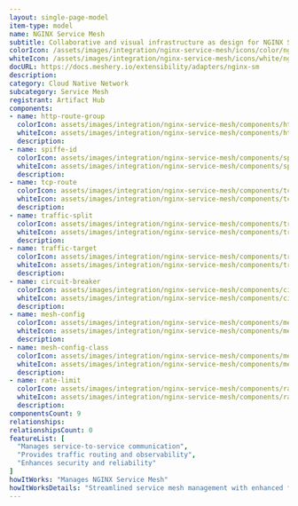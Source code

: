```yaml
---
layout: single-page-model
item-type: model
name: NGINX Service Mesh
subtitle: Collaborative and visual infrastructure as design for NGINX Service Mesh
colorIcon: /assets/images/integration/nginx-service-mesh/icons/color/nginx-service-mesh-color.svg
whiteIcon: /assets/images/integration/nginx-service-mesh/icons/white/nginx-service-mesh-white.svg
docURL: https://docs.meshery.io/extensibility/adapters/nginx-sm
description: 
category: Cloud Native Network
subcategory: Service Mesh
registrant: Artifact Hub
components: 
- name: http-route-group
  colorIcon: assets/images/integration/nginx-service-mesh/components/http-route-group/icons/color/http-route-group-color.svg
  whiteIcon: assets/images/integration/nginx-service-mesh/components/http-route-group/icons/white/http-route-group-white.svg
  description: 
- name: spiffe-id
  colorIcon: assets/images/integration/nginx-service-mesh/components/spiffe-id/icons/color/spiffe-id-color.svg
  whiteIcon: assets/images/integration/nginx-service-mesh/components/spiffe-id/icons/white/spiffe-id-white.svg
  description: 
- name: tcp-route
  colorIcon: assets/images/integration/nginx-service-mesh/components/tcp-route/icons/color/tcp-route-color.svg
  whiteIcon: assets/images/integration/nginx-service-mesh/components/tcp-route/icons/white/tcp-route-white.svg
  description: 
- name: traffic-split
  colorIcon: assets/images/integration/nginx-service-mesh/components/traffic-split/icons/color/traffic-split-color.svg
  whiteIcon: assets/images/integration/nginx-service-mesh/components/traffic-split/icons/white/traffic-split-white.svg
  description: 
- name: traffic-target
  colorIcon: assets/images/integration/nginx-service-mesh/components/traffic-target/icons/color/traffic-target-color.svg
  whiteIcon: assets/images/integration/nginx-service-mesh/components/traffic-target/icons/white/traffic-target-white.svg
  description: 
- name: circuit-breaker
  colorIcon: assets/images/integration/nginx-service-mesh/components/circuit-breaker/icons/color/circuit-breaker-color.svg
  whiteIcon: assets/images/integration/nginx-service-mesh/components/circuit-breaker/icons/white/circuit-breaker-white.svg
  description: 
- name: mesh-config
  colorIcon: assets/images/integration/nginx-service-mesh/components/mesh-config/icons/color/mesh-config-color.svg
  whiteIcon: assets/images/integration/nginx-service-mesh/components/mesh-config/icons/white/mesh-config-white.svg
  description: 
- name: mesh-config-class
  colorIcon: assets/images/integration/nginx-service-mesh/components/mesh-config-class/icons/color/mesh-config-class-color.svg
  whiteIcon: assets/images/integration/nginx-service-mesh/components/mesh-config-class/icons/white/mesh-config-class-white.svg
  description: 
- name: rate-limit
  colorIcon: assets/images/integration/nginx-service-mesh/components/rate-limit/icons/color/rate-limit-color.svg
  whiteIcon: assets/images/integration/nginx-service-mesh/components/rate-limit/icons/white/rate-limit-white.svg
  description: 
componentsCount: 9
relationships: 
relationshipsCount: 0
featureList: [
  "Manages service-to-service communication",
  "Provides traffic routing and observability",
  "Enhances security and reliability"
]
howItWorks: "Manages NGINX Service Mesh"
howItWorksDetails: "Streamlined service mesh management with enhanced features in Kubernetes"
---
```


